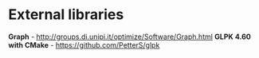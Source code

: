 # External libraries

**Graph** - http://groups.di.unipi.it/optimize/Software/Graph.html
**GLPK 4.60 with CMake** - https://github.com/PetterS/glpk
